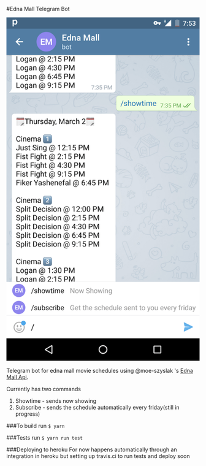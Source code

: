 #Edna Mall Telegram Bot

![Edna Mall Telegram Bot](screenshots/screen1.png)

Telegram bot for edna mall movie schedules using @moe-szyslak 's [Edna Mall Api](https://github.com/moe-szyslak/Mantis-Toboggan).

Currently has two commands 

1. Showtime - sends now showing
2. Subscribe - sends the schedule automatically every friday(still in progress)

###To build
run `$ yarn`

###Tests
run `$ yarn run test`

###Deploying to heroku
For now happens automatically through an integration in heroku but setting up travis.ci to run tests and deploy soon


